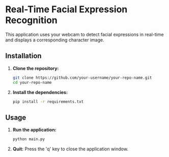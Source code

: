 # Real-Time Facial Expression Recognition

This application uses your webcam to detect facial expressions in real-time and displays a corresponding character image.

## Installation

1.  **Clone the repository:**
    ```bash
    git clone https://github.com/your-username/your-repo-name.git
    cd your-repo-name
    ```

2.  **Install the dependencies:**
    ```bash
    pip install -r requirements.txt
    ```

## Usage

1.  **Run the application:**
    ```bash
    python main.py
    ```

2.  **Quit:**
    Press the 'q' key to close the application window.
